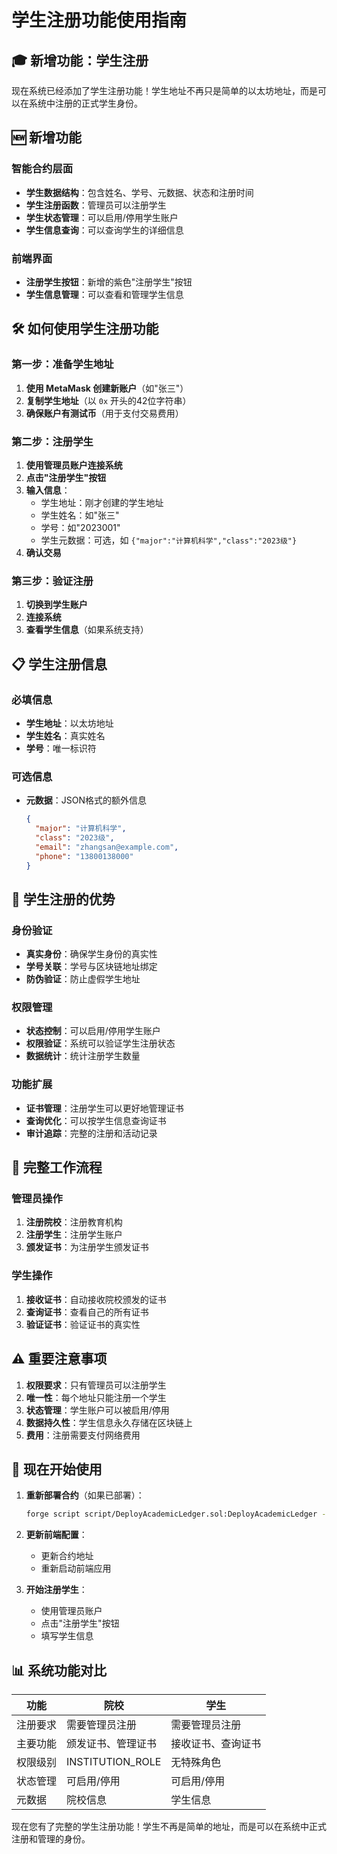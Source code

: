 # 学生注册功能使用指南

## 🎓 新增功能：学生注册

现在系统已经添加了学生注册功能！学生地址不再只是简单的以太坊地址，而是可以在系统中注册的正式学生身份。

## 🆕 新增功能

### 智能合约层面
- **学生数据结构**：包含姓名、学号、元数据、状态和注册时间
- **学生注册函数**：管理员可以注册学生
- **学生状态管理**：可以启用/停用学生账户
- **学生信息查询**：可以查询学生的详细信息

### 前端界面
- **注册学生按钮**：新增的紫色"注册学生"按钮
- **学生信息管理**：可以查看和管理学生信息

## 🛠️ 如何使用学生注册功能

### 第一步：准备学生地址
1. **使用 MetaMask 创建新账户**（如"张三"）
2. **复制学生地址**（以 `0x` 开头的42位字符串）
3. **确保账户有测试币**（用于支付交易费用）

### 第二步：注册学生
1. **使用管理员账户连接系统**
2. **点击"注册学生"按钮**
3. **输入信息**：
   - 学生地址：刚才创建的学生地址
   - 学生姓名：如"张三"
   - 学号：如"2023001"
   - 学生元数据：可选，如 `{"major":"计算机科学","class":"2023级"}`
4. **确认交易**

### 第三步：验证注册
1. **切换到学生账户**
2. **连接系统**
3. **查看学生信息**（如果系统支持）

## 📋 学生注册信息

### 必填信息
- **学生地址**：以太坊地址
- **学生姓名**：真实姓名
- **学号**：唯一标识符

### 可选信息
- **元数据**：JSON格式的额外信息
  ```json
  {
    "major": "计算机科学",
    "class": "2023级",
    "email": "zhangsan@example.com",
    "phone": "13800138000"
  }
  ```

## 🎯 学生注册的优势

### 身份验证
- **真实身份**：确保学生身份的真实性
- **学号关联**：学号与区块链地址绑定
- **防伪验证**：防止虚假学生地址

### 权限管理
- **状态控制**：可以启用/停用学生账户
- **权限验证**：系统可以验证学生注册状态
- **数据统计**：统计注册学生数量

### 功能扩展
- **证书管理**：注册学生可以更好地管理证书
- **查询优化**：可以按学生信息查询证书
- **审计追踪**：完整的注册和活动记录

## 🔄 完整工作流程

### 管理员操作
1. **注册院校**：注册教育机构
2. **注册学生**：注册学生账户
3. **颁发证书**：为注册学生颁发证书

### 学生操作
1. **接收证书**：自动接收院校颁发的证书
2. **查询证书**：查看自己的所有证书
3. **验证证书**：验证证书的真实性

## ⚠️ 重要注意事项

1. **权限要求**：只有管理员可以注册学生
2. **唯一性**：每个地址只能注册一个学生
3. **状态管理**：学生账户可以被启用/停用
4. **数据持久性**：学生信息永久存储在区块链上
5. **费用**：注册需要支付网络费用

## 🚀 现在开始使用

1. **重新部署合约**（如果已部署）：
   ```bash
   forge script script/DeployAcademicLedger.sol:DeployAcademicLedger --rpc-url <RPC_URL> --private-key <PRIVATE_KEY> --broadcast
   ```

2. **更新前端配置**：
   - 更新合约地址
   - 重新启动前端应用

3. **开始注册学生**：
   - 使用管理员账户
   - 点击"注册学生"按钮
   - 填写学生信息

## 📊 系统功能对比

| 功能 | 院校 | 学生 |
|------|------|------|
| 注册要求 | 需要管理员注册 | 需要管理员注册 |
| 主要功能 | 颁发证书、管理证书 | 接收证书、查询证书 |
| 权限级别 | INSTITUTION_ROLE | 无特殊角色 |
| 状态管理 | 可启用/停用 | 可启用/停用 |
| 元数据 | 院校信息 | 学生信息 |

现在您有了完整的学生注册功能！学生不再是简单的地址，而是可以在系统中正式注册和管理的身份。
